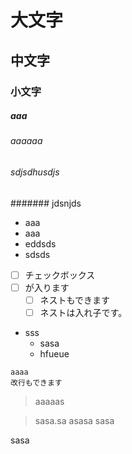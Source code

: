 # 大文字
## 中文字
### 小文字
##### aaa
###### aaaaaa
###### sdjsdhusdjs
####### jdsnjds

- aaa
- aaa
- eddsds
- sdsds

- [ ] チェックボックス
- [ ] が入ります
  - [ ] ネストもできます
  - [ ] ネストは入れ子です。

- sss
  - sasa 
  - hfueue
  
```
aaaa
改行もできます
```

> aaaaas

> sasa.sa
> asasa
> sasa
> 

sasa

